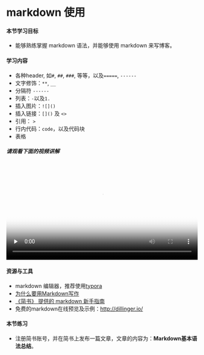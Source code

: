# markdown 使用

#### 本节学习目标
* 能够熟练掌握 markdown 语法，并能够使用 markdown 来写博客。

#### 学习内容
- 各种header, 如`#`, `##`, `###`, 等等，以及`=====`, `------`
- 文字修饰：`**`, `__`
- 分隔符 `------`
- 列表：`-`以及`1.`
- 插入图片：`![]()`
- 插入链接：`[]()` 及 `<>`
- 引用： `>`
- 行内代码：``code``，以及代码块 ```` ````
- 表格

##### 请观看下面的视频讲解
<video width="100%" id="video" controls="" preload="none" poster="/assets/Markdown-mark.png">
      <source id="mp4" src="/video/Learn The Basics Of Markdown in 10 Minutes With This Video Tutorial.mp4" type="video/mp4">
      <p>抱歉，你的浏览器不支持在线视频播放。</p>
</video>

#### 资源与工具

- markdown 编辑器，推荐使用[typora](http://www.typora.io/)
- [为什么要用Markdown写作](https://zhuanlan.zhihu.com/p/22755240)
- [《简书》 提供的 markdown 新手指南](http://www.jianshu.com/p/q81RER)
- 免费的markdown在线预览及示例：<http://dillinger.io/>

#### 本节练习
* 注册简书账号，并在简书上发布一篇文章，文章的内容为：**Markdown基本语法总结**。
